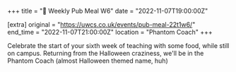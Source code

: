 +++
title = "🍔 Weekly Pub Meal W6"
date = "2022-11-07T19:00:00Z"

[extra]
original = "https://uwcs.co.uk/events/pub-meal-22t1w6/"    
end_time = "2022-11-07T21:00:00Z"
location = "Phantom Coach"
+++

Celebrate the start of your sixth week of teaching with some food, while still on campus. Returning from the Halloween craziness, we'll be in the Phantom Coach (almost Halloween themed name, huh)

